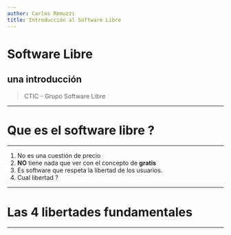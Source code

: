 ```yaml
---
author: Carlos Remuzzi
title: Introducción al Software Libre
---
```


# Software Libre
## una introducción

>  CTIC - Grupo Software Libre

---

# Que es el software libre ? 

---

1. No es una cuestión de precio
1. **NO** tiene nada que ver con el concepto de **gratis**
1. Es software que respeta la libertad de los usuarios.
1. Cual libertad ? 
 
---

# Las 4 libertades fundamentales




---

